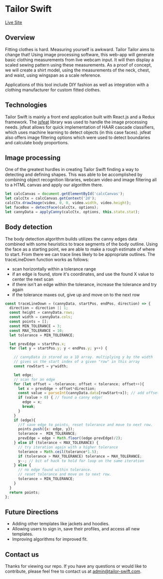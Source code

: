 # Tailor Swift

[Live Site](https://www.tailor-swift.com)

## Overview

Fitting clothes is hard. Measuring yourself is awkward. Tailor Tailor aims to change that! Using image processing software, this web-app will generate basic clothing measurements from live webcam input. It will then display a scaled sewing pattern using these measurements. As a proof of concept, we will create a shirt model, using the measurements of the neck, chest, and waist, using wingspan as a scale reference.

Applications of this tool include DIY fashion as well as integration with a clothing manufacturer for custom fitted clothes.

## Technologies

Tailor Swift is mainly a front end application built with React.js and a Redux framework. The [jsfeat](https://inspirit.github.io) library was used to handle the image processing needs.  jsfeat allows for quick implementation of HAAR cascade classifiers, which uses machine learning to detect objects (in this case faces).  jsfeat also offers image filtering options which were used to detect boundaries and calculate body proportions.   

##  Image processing

One of the greatest hurdles in creating Tailor Swift finding a way to detecting and defining shapes.  This was able to be accomplished by combining object recognition libraries, webcam video and image filtering all to a HTML canvas and apply our algorithm there.

```js
let calcCanvas = document.getElementById('calcCanvas');
let calcCtx = calcCanvas.getContext('2d');
calcCtx.drawImage(video, 0, 0, video.width, video.height);
let faceBox = detectFace(calcCtx, options);
let cannyData = applyCanny(calcCtx, options, this.state.stat);

```

## Body detection

The body detection algorithm builds utilizes the canny edges data combined with some heuristics to trace segments of the body outline. Using the face as a starting point, we are able to make a rough estimate of where to start. From there we can trace lines likely to be appropriate outlines.
The traceLineDown function works as follows:
  - scan horizontally within a tolerance range
  - if an edge is found, store it's coordinates, and use the found X value to center the next scan
  - if there isn't an edge within the tolerance, increase the tolerance and try again
  - if the tolerance maxes out, give up and move on to the next row


```js
const traceLineDown = (cannyData, startPos, endPos, direction) => {
  direction = direction || 1;
  const height = cannyData.rows;
  const width = cannyData.cols;
  const points = [];
  const MIN_TOLERANCE = 3;
  const MAX_TOLERANCE = 10;
  let tolerance = MIN_TOLERANCE;

  let prevEdge = startPos.x;
  for (let y = startPos.y; y < endPos.y; y++) {

    // cannyData is stored as a 1D array. multiplying y by the width
    // gives us the start index of a given "row" in this array
    const rowStart = y*width;

    let edge;
    // scan for an edge
    for (let offset = -tolerance; offset < tolerance; offset++){
      let x = prevEdge + offset*direction;
      const value = parseInt(cannyData.data[rowStart+x]); // add offset from prev rows
      if (value > 0) { // found a canny edge!
        edge = x;
        break;
      }
    }
    if (edge){
      //f save edge to points, reset tolerance and move to next row.
      points.push({x: edge, y});
      tolerance =  MIN_TOLERANCE;
      prevEdge = edge + Math.floor((edge-prevEdge)/2);
    } else if (tolerance < MAX_TOLERANCE) {
      // try iteration again with a higher tolerance
      tolerance = Math.ceil(tolerance*1.5);
      if (tolerance > MAX_TOLERANCE) tolerance = MAX_TOLERANCE;
      y--; // bit of hack to hold for loop on the same iteration
    } else {
      // no edge found within tolerance.
      // reset tolerance and move on to next row.
      tolerance = MIN_TOLERANCE;
    }
  }
  return points;
};

```



## Future Directions
- Adding other templates like jackets and hoodies.
- Allowing users to sign in, save their profiles, and access all new  templates.
- Improving algorithms for improved fit.

## Contact us

Thanks for viewing our repo.  If you have any questions or would like to contribute, please feel free to contact us at admin@tailor-swift.com.
